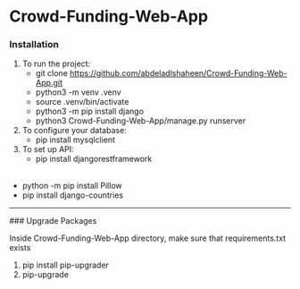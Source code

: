 # Crowd-Funding-Web-App

### Installation

1. To run the project:
   - git clone https://github.com/abdeladlshaheen/Crowd-Funding-Web-App.git
   - python3 -m venv .venv
   - source .venv/bin/activate
   - python3 -m pip install django
   - python3 Crowd-Funding-Web-App/manage.py runserver
3. To configure your database:
   - pip install mysqlclient
4. To set up API:
   - pip install djangorestframework
<br/><br/>
- python -m pip install Pillow
- pip install django-countries
<hr/>
### Upgrade Packages

Inside Crowd-Funding-Web-App directory, make sure that requirements.txt exists

1. pip install pip-upgrader
2. pip-upgrade
